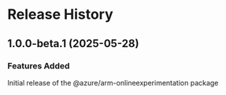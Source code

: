 # Release History
    
## 1.0.0-beta.1 (2025-05-28)

### Features Added

Initial release of the @azure/arm-onlineexperimentation package
